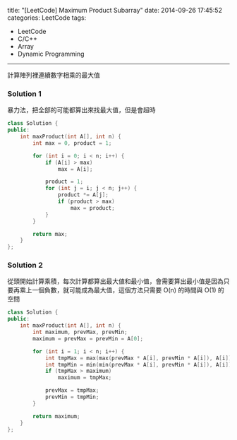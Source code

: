 title: "[LeetCode] Maximum Product Subarray"
date: 2014-09-26 17:45:52
categories: LeetCode
tags:
- LeetCode
- C/C++
- Array
- Dynamic Programming
---
計算陣列裡連續數字相乘的最大值

<!-- more -->

### Solution 1

暴力法，把全部的可能都算出來找最大值，但是會超時

``` c++
class Solution {
public:
    int maxProduct(int A[], int n) {
        int max = 0, product = 1;

        for (int i = 0; i < n; i++) {
            if (A[i] > max)
                max = A[i];

            product = 1;
            for (int j = i; j < n; j++) {
                product *= A[j];
                if (product > max)
                    max = product;
            }
        }

        return max;
    }
};
```

### Solution 2

從頭開始計算乘積，每次計算都算出最大値和最小值，會需要算出最小值是因為只要再乘上一個負數，就可能成為最大值，這個方法只需要 O(n) 的時間與 O(1) 的空間

``` c++
class Solution {
public:
    int maxProduct(int A[], int n) {
        int maximum, prevMax, prevMin;
        maximum = prevMax = prevMin = A[0];

        for (int i = 1; i < n; i++) {
            int tmpMax = max(max(prevMax * A[i], prevMin * A[i]), A[i]);
            int tmpMin = min(min(prevMax * A[i], prevMin * A[i]), A[i]);
            if (tmpMax > maximum)
                maximum = tmpMax;

            prevMax = tmpMax;
            prevMin = tmpMin;
        }

        return maximum;
    }
};
```
